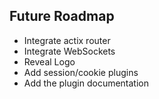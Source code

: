 ## Future Roadmap

- Integrate actix router 
- Integrate WebSockets
- Reveal Logo
- Add session/cookie plugins
- Add the plugin documentation

